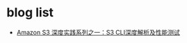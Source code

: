 # blog list

* [Amazon S3 深度实践系列之一：S3 CLI深度解析及性能测试](https://amazonaws-china.com/cn/blogs/china/amazon-s3-depth-of-practice-series-s3-cli-depth-parsing-and-performance-testing/)













































































